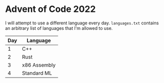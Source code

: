 Advent of Code 2022
===================

I will attempt to use a different language every day.
`languages.txt` contains an arbitrary list of languages that I'm allowed to use.

| Day | Language     |
| --- | ------------ |
|  1  | C++          |
|  2  | Rust         |
|  3  | x86 Assembly |
|  4  | Standard ML  |
